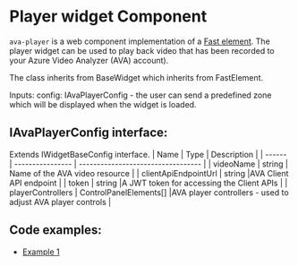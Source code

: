 # Player widget Component

`ava-player` is a web component implementation of a [Fast element](https://www.fast.design/).
The player widget can be used to play back video that has been recorded to your Azure Video Analyzer (AVA) account).

The class inherits from BaseWidget which inherits from FastElement.

Inputs:
config: IAvaPlayerConfig - the user can send a predefined zone which will be displayed when the widget is loaded.

## IAvaPlayerConfig interface:

Extends IWidgetBaseConfig interface.
| Name | Type | Description |
| ------ | ---------------- | ---------------------------------- |
| videoName | string | Name of the AVA video resource |
| clientApiEndpointUrl | string |AVA Client API endpoint |
| token | string |A JWT token for accessing the Client APIs |
| playerControllers | ControlPanelElements[] |AVA player controllers - used to adjust AVA player controls |

## Code examples:

-   [Example 1](../examples/player-widget.html)

